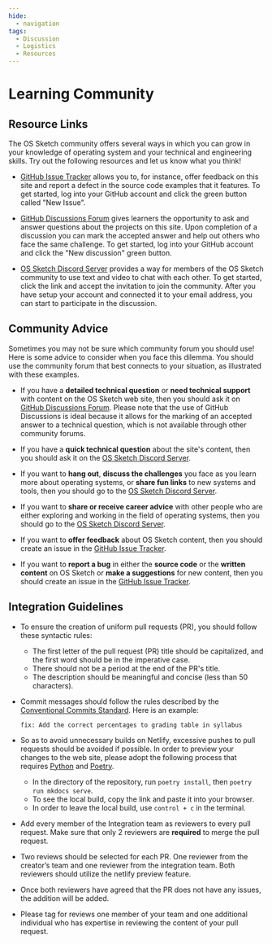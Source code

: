 ```yaml
---
hide:
  - navigation
tags:
  - Discussion
  - Logistics
  - Resources
---
```


# Learning Community

## Resource Links

The OS Sketch community offers several ways in which you can grow in your
knowledge of operating system and your technical and engineering skills. Try
out the following resources and let us know what you think!

- [GitHub Issue
  Tracker](https://github.com/OS-Sketch/www.os-sketch.com/issues)
  allows you to, for instance, offer feedback on this site and report a defect
  in the source code examples that it features. To get started, log into your
  GitHub account and click the green button called "New Issue".

- [GitHub Discussions
  Forum](https://github.com/OS-Sketch/www.os-sketch.com/discussions) gives
  learners the opportunity to ask and answer questions about the projects on
  this site. Upon completion of a discussion you can mark the accepted answer
  and help out others who face the same challenge. To get started, log into your
  GitHub account and click the "New discussion" green button.

- [OS Sketch Discord Server](https://discord.gg/9VfCdqffu6) provides a way for
  members of the OS Sketch community to use text and video to chat with each
  other. To get started, click the link and accept the invitation to join the
  community. After you have setup your account and connected it to your email
  address, you can start to participate in the discussion.

## Community Advice

Sometimes you may not be sure which community forum you should use! Here is some
advice to consider when you face this dilemma. You should use the community
forum that best connects to your situation, as illustrated with these examples.

- If you have a **detailed technical question** or **need technical support**
  with content on the OS Sketch web site, then you should ask it on [GitHub
  Discussions
  Forum](https://github.com/OS-Sketch/www.os-sketch.com/discussions). Please
  note that the use of GitHub Discussions is ideal because it allows for the
  marking of an accepted answer to a technical question, which is not available
  through other community forums.

- If you have a **quick technical question** about the site's content, then you
  should ask it on the [OS Sketch Discord
  Server](https://discord.gg/9VfCdqffu6).

- If you want to **hang out**, **discuss the challenges** you face as you learn
  more about operating systems, or **share fun links** to new systems and
  tools, then you should go to the [OS Sketch Discord
  Server](https://discord.gg/9VfCdqffu6).

- If you want to **share or receive career advice** with other people who are
  either exploring and working in the field of operating systems, then you
  should go to the [OS Sketch Discord Server](https://discord.gg/9VfCdqffu6).

- If you want to **offer feedback** about OS Sketch content, then you should
  create an issue in the [GitHub Issue
  Tracker](https://github.com/OS-Sketch/www.os-sketch.com/issues).

- If you want to **report a bug** in either the **source code** or the
  **written content** on OS Sketch or **make a suggestions** for new content,
  then you should create an issue in the [GitHub Issue
  Tracker](https://github.com/OS-Sketch/www.os-sketch.com/issues).

## Integration Guidelines

- To ensure the creation of uniform pull requests (PR), you should follow these
  syntactic rules:

    - The first letter of the pull request (PR) title should be capitalized,
      and the first word should be in the imperative case.
    - There should not be a period at the end of the PR's title.
    - The description should be meaningful and concise (less than 50
      characters).

- Commit messages should follow the rules described by the [Conventional
  Commits Standard](https://www.conventionalcommits.org/en/v1.0.0/#summary).
  Here is an example:

    ```
    fix: Add the correct percentages to grading table in syllabus
    ```

- So as to avoid unnecessary builds on Netlify, excessive pushes to pull
  requests should be avoided if possible. In order to preview your changes to
  the web site, please adopt the following process that requires
  [Python](https://www.python.org/) and [Poetry](https://python-poetry.org/).

    - In the directory of the repository, run `poetry install`, then `poetry run
      mkdocs serve`.
    - To see the local build, copy the link and paste it into your browser.
    - In order to leave the local build, use `control + c` in the terminal.

- Add every member of the Integration team as reviewers to every pull request.
  Make sure that only 2 reviewers are **required** to merge the pull request.

- Two reviews should be selected for each PR. One reviewer from the creator’s
  team and one reviewer from the integration team. Both reviewers should
  utilize the netlify preview feature.

- Once both reviewers have agreed that the PR does not have any issues, the
  addition will be added.

- Please tag for reviews one member of your team and one additional individual
  who has expertise in reviewing the content of your pull request.
